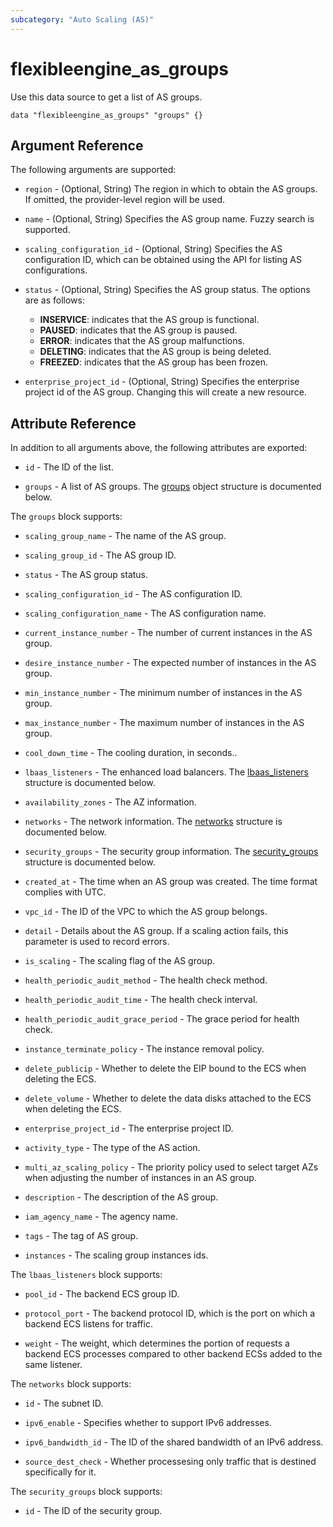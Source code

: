 ```yaml
---
subcategory: "Auto Scaling (AS)"
---
```


# flexibleengine_as_groups

Use this data source to get a list of AS groups.

```hcl
data "flexibleengine_as_groups" "groups" {}
```

## Argument Reference

The following arguments are supported:

* `region` - (Optional, String) The region in which to obtain the AS groups.
  If omitted, the provider-level region will be used.

* `name` - (Optional, String) Specifies the AS group name. Fuzzy search is supported.

* `scaling_configuration_id` - (Optional, String) Specifies the AS configuration ID, which can be obtained using
  the API for listing AS configurations.

* `status` - (Optional, String) Specifies the AS group status. The options are as follows:
  - **INSERVICE**: indicates that the AS group is functional.
  - **PAUSED**: indicates that the AS group is paused.
  - **ERROR**: indicates that the AS group malfunctions.
  - **DELETING**: indicates that the AS group is being deleted.
  - **FREEZED**: indicates that the AS group has been frozen.

* `enterprise_project_id` - (Optional, String) Specifies the enterprise project id of the AS group.
  Changing this will create a new resource.

## Attribute Reference

In addition to all arguments above, the following attributes are exported:

* `id` - The ID of the list.

* `groups` - A list of AS groups. The [groups](#as_groups) object structure is documented below.

<a name="as_groups"></a>
The `groups` block supports:

* `scaling_group_name` - The name of the AS group.

* `scaling_group_id` - The AS group ID.

* `status` - The AS group status.

* `scaling_configuration_id` - The AS configuration ID.

* `scaling_configuration_name` - The AS configuration name.

* `current_instance_number` - The number of current instances in the AS group.

* `desire_instance_number` - The expected number of instances in the AS group.

* `min_instance_number` - The minimum number of instances in the AS group.

* `max_instance_number` - The maximum number of instances in the AS group.

* `cool_down_time` - The cooling duration, in seconds..

* `lbaas_listeners` - The enhanced load balancers.
  The [lbaas_listeners](#as_lbaas_listener_object) structure is documented below.

* `availability_zones` - The AZ information.

* `networks` - The network information.
  The [networks](#as_network_object) structure is documented below.

* `security_groups` - The security group information.
  The [security_groups](#as_security_group_object) structure is documented below.

* `created_at` - The time when an AS group was created. The time format complies with UTC.

* `vpc_id` - The ID of the VPC to which the AS group belongs.

* `detail` - Details about the AS group. If a scaling action fails, this parameter is used to record errors.

* `is_scaling` - The scaling flag of the AS group.

* `health_periodic_audit_method` - The health check method.

* `health_periodic_audit_time` - The health check interval.

* `health_periodic_audit_grace_period` - The grace period for health check.

* `instance_terminate_policy` - The instance removal policy.

* `delete_publicip` - Whether to delete the EIP bound to the ECS when deleting the ECS.

* `delete_volume` - Whether to delete the data disks attached to the ECS when deleting the ECS.

* `enterprise_project_id` - The enterprise project ID.

* `activity_type` - The type of the AS action.

* `multi_az_scaling_policy` - The priority policy used to select target AZs when adjusting the number of
  instances in an AS group.

* `description` - The description of the AS group.

* `iam_agency_name` - The agency name.

* `tags` - The tag of AS group.

* `instances` - The scaling group instances ids.

<a name="as_lbaas_listener_object"></a>
The `lbaas_listeners` block supports:

* `pool_id` - The backend ECS group ID.

* `protocol_port` - The backend protocol ID, which is the port on which a backend ECS listens for traffic.

* `weight` - The weight, which determines the portion of requests a backend ECS processes
  compared to other backend ECSs added to the same listener.

<a name="as_network_object"></a>
The `networks` block supports:

* `id` - The subnet ID.

* `ipv6_enable` - Specifies whether to support IPv6 addresses.

* `ipv6_bandwidth_id` - The ID of the shared bandwidth of an IPv6 address.

* `source_dest_check` - Whether processesing only traffic that is destined specifically for it.

<a name="as_security_group_object"></a>
The `security_groups` block supports:

* `id` - The ID of the security group.
